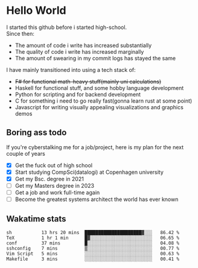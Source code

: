 # Hello World

I started this github before i started high-school.  
Since then:
- The amount of code i write has increased substantially
- The quality of code i write has increased marginally
- The amount of swearing in my commit logs has stayed the same

I have mainly transitioned into using a tech stack of:
- ~~F# for functional math-heavy stuff(mainly uni calculations)~~
- Haskell for functional stuff, and some hobby language development
- Python for scripting and for backend development
- C for something i need to go really fast(gonna learn rust at some point)
- Javascript for writing visually appealing visualizations and graphics demos

## Boring ass todo
If you're cyberstalking me for a job/project, here is my plan for the next couple of years
- [x] Get the fuck out of high school
- [x] Start studying CompSci(datalogi) at Copenhagen university
- [x] Get my Bsc. degree in 2021
- [ ] Get my Masters degree in 2023
- [ ] Get a job and work full-time again
- [ ] Become the greatest systems architect the world has ever known

## Wakatime stats
<!--START_SECTION:waka-->

```text
sh           13 hrs 20 mins  █████████████████████▓░░░   86.42 %
TeX          1 hr 1 min      █▓░░░░░░░░░░░░░░░░░░░░░░░   06.65 %
conf         37 mins         █░░░░░░░░░░░░░░░░░░░░░░░░   04.08 %
sshconfig    7 mins          ▒░░░░░░░░░░░░░░░░░░░░░░░░   00.77 %
Vim Script   5 mins          ░░░░░░░░░░░░░░░░░░░░░░░░░   00.63 %
Makefile     3 mins          ░░░░░░░░░░░░░░░░░░░░░░░░░   00.41 %
```

<!--END_SECTION:waka-->
